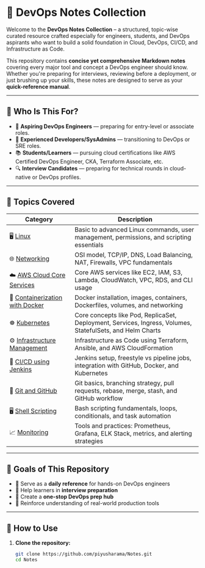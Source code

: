 # 📘 DevOps Notes Collection

Welcome to the **DevOps Notes Collection** – a structured, topic-wise curated resource crafted especially for engineers, students, and DevOps aspirants who want to build a solid foundation in Cloud, DevOps, CI/CD, and Infrastructure as Code.

This repository contains **concise yet comprehensive Markdown notes** covering every major tool and concept a DevOps engineer should know. Whether you're preparing for interviews, reviewing before a deployment, or just brushing up your skills, these notes are designed to serve as your **quick-reference manual**.

---

## 🎯 Who Is This For?

- 💼 **Aspiring DevOps Engineers** — preparing for entry-level or associate roles.
- 🧠 **Experienced Developers/SysAdmins** — transitioning to DevOps or SRE roles.
- 📚 **Students/Learners** — pursuing cloud certifications like AWS Certified DevOps Engineer, CKA, Terraform Associate, etc.
- 🔍 **Interview Candidates** — preparing for technical rounds in cloud-native or DevOps profiles.

---

## 📂 Topics Covered

| Category | Description |
|----------|-------------|
| 🖥️ [Linux](Linux.md) | Basic to advanced Linux commands, user management, permissions, and scripting essentials |
| 🌐 [Networking](Networking.md) | OSI model, TCP/IP, DNS, Load Balancing, NAT, Firewalls, VPC fundamentals |
| ☁️ [AWS Cloud Core Services](AWS_Cloud_Core_Services.md) | Core AWS services like EC2, IAM, S3, Lambda, CloudWatch, VPC, RDS, and CLI usage |
| 🐳 [Containerization with Docker](Containerization_with_Docker.md) | Docker installation, images, containers, Dockerfiles, volumes, and networking |
| ☸️ [Kubernetes](Kubernetes%Basics.md) | Core concepts like Pod, ReplicaSet, Deployment, Services, Ingress, Volumes, StatefulSets, and Helm Charts |
| ⚙️ [Infrastructure Management](Infrastructure_and_Configuration_Management_using_Terraform_2C_Ansible_and_Cloudformation.md) | Infrastructure as Code using Terraform, Ansible, and AWS CloudFormation |
| 🧪 [CI/CD using Jenkins](CICD_using_Jenkins.md) | Jenkins setup, freestyle vs pipeline jobs, integration with GitHub, Docker, and Kubernetes |
| 🐙 [Git and GitHub](Git_and_Github.md) | Git basics, branching strategy, pull requests, rebase, merge, stash, and GitHub workflow |
| 🖥️ [Shell Scripting](Shell_Scripting.md) | Bash scripting fundamentals, loops, conditionals, and task automation |
| 📈 [Monitoring](Monitoring.md) | Tools and practices: Prometheus, Grafana, ELK Stack, metrics, and alerting strategies |

---

## 🚀 Goals of This Repository

- 🧭 Serve as a **daily reference** for hands-on DevOps engineers
- 🧪 Help learners in **interview preparation**
- 🧰 Create a **one-stop DevOps prep hub**
- 🧠 Reinforce understanding of real-world production tools

---

## 📌 How to Use

1. **Clone the repository:**
   ```bash
   git clone https://github.com/piyusharama/Notes.git
   cd Notes
